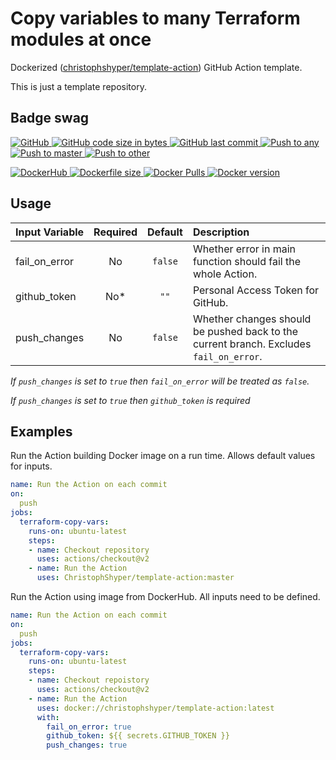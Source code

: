 # Copy variables to many Terraform modules at once

Dockerized ([christophshyper/template-action](https://hub.docker.com/repository/docker/christophshyper/template-action)) GitHub Action template.

This is just a template repository.


## Badge swag
[
![GitHub](https://img.shields.io/badge/github-ChristophShyper%2Ftemplate--action-brightgreen.svg?style=flat-square&logo=github)
![GitHub code size in bytes](https://img.shields.io/github/languages/code-size/christophshyper/template-action?color=brightgreen&label=Code%20size&style=flat-square&logo=github)
![GitHub last commit](https://img.shields.io/github/last-commit/christophshyper/template-action?color=brightgreen&label=Last%20commit&style=flat-square&logo=github)
](https://github.com/christophshyper/template-action "shields.io")
[![Push to any](https://img.shields.io/github/workflow/status/christophshyper/template-action/Push%20to%20any?color=brightgreen&label=All%20branches&logo=github&style=flat-square)
](https://github.com/ChristophShyper/template-action/actions?query=workflow%3A%22Push++to++any%22)
[![Push to master](https://img.shields.io/github/workflow/status/christophshyper/template-action/Push%20to%20master?color=brightgreen&label=Master%20branch&logo=github&style=flat-square)
](https://github.com/ChristophShyper/template-action/actions?query=workflow%3A%22Push++to++master%22)
[![Push to other](https://img.shields.io/github/workflow/status/christophshyper/template-action/Push%20to%20other?color=brightgreen&label=Other%20branches&logo=github&style=flat-square)
](https://github.com/ChristophShyper/template-action/actions?query=workflow%3A%22Push++to++other%22)

[
![DockerHub](https://img.shields.io/badge/docker-christophshyper%2Ftemplate--action-blue.svg?style=flat-square&logo=docker)
![Dockerfile size](https://img.shields.io/github/size/christophshyper/template-action/Dockerfile?label=Dockerfile&style=flat-square&logo=docker)
![Docker Pulls](https://img.shields.io/docker/pulls/christophshyper/template-action?color=blue&label=Pulls&logo=docker&style=flat-square)
![Docker version](https://img.shields.io/docker/v/christophshyper/template-action?color=blue&label=Version&logo=docker&style=flat-square)
](https://hub.docker.com/r/christophshyper/template-action "shields.io")


## Usage

Input Variable | Required | Default |Description
:--- | :---: | :---: | :---
fail_on_error | No | `false` | Whether error in main function should fail the whole Action. 
github_token | No* | `""` | Personal Access Token for GitHub.
push_changes | No | `false` | Whether changes should be pushed back to the current branch. Excludes `fail_on_error`.

*If `push_changes` is set to `true` then `fail_on_error` will be treated as `false`.*

*If `push_changes` is set to `true` then `github_token` is required* 

## Examples

Run the Action building Docker image on a run time. Allows default values for inputs.
```yaml
name: Run the Action on each commit
on:
  push
jobs:
  terraform-copy-vars:
    runs-on: ubuntu-latest
    steps:
    - name: Checkout repository
      uses: actions/checkout@v2
    - name: Run the Action
      uses: ChristophShyper/template-action:master
```

Run the Action using image from DockerHub. All inputs need to be defined.
```yaml
name: Run the Action on each commit
on:
  push
jobs:
  terraform-copy-vars:
    runs-on: ubuntu-latest
    steps:
    - name: Checkout repoistory
      uses: actions/checkout@v2
    - name: Run the Action
      uses: docker://christophshyper/template-action:latest
      with:
        fail_on_error: true
        github_token: ${{ secrets.GITHUB_TOKEN }}
        push_changes: true
```
